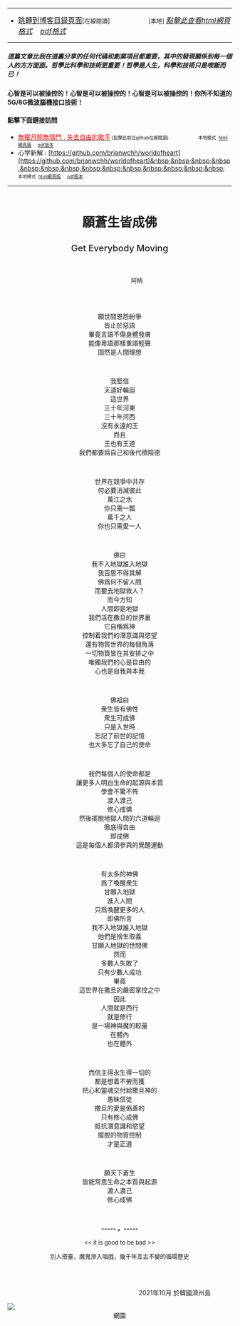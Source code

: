 ****
- [<font size=3>跳轉到博客目錄頁面</font>](../../tableOfContent.md)[<font size=2>在線閱讀</font>]&nbsp;&nbsp; &nbsp; &nbsp; &nbsp; &nbsp; &nbsp; &nbsp; &nbsp; &nbsp;&nbsp; &nbsp;  <font size=2> [本地] </font><font size=3>[*_點擊此查看html網頁格式_*](../../tableOfContent.html)&nbsp; &nbsp; [*_pdf格式_*](../../tableOfContent.md.pdf)</font>
****

##### *_這篇文章比我在這裏分享的任何代碼和創業項目都重要，其中的發現關係到每一個人的方方面面。哲學比科學和技術更重要！哲學是人生，科學和技術只是喫飯而已！_*

#### 心智是可以被操控的！心智是可以被操控的！心智是可以被操控的！你所不知道的5G/6G微波腦機接口技術！ 

#### 點擊下面鏈接訪問
- [<font color=red>無眠月照無情門 . 失去自由的歌手</font>](https://github.com/brianwchh/worldofheart/blob/main/md_and_html/%E7%84%A1%E7%9C%A0%E6%9C%88%E7%85%A7%E7%84%A1%E6%83%85%E9%96%80.md)<font size=1> [點擊此前往github在線閱讀]</font> &nbsp;&nbsp;&nbsp;&nbsp;&nbsp;&nbsp;&nbsp;&nbsp;&nbsp;&nbsp;&nbsp;&nbsp;&nbsp;&nbsp;&nbsp; <font size=1>本地模式 &nbsp;[html網頁版](../../md_and_html/無眠月照無情門.html) &nbsp;&nbsp;&nbsp; [pdf版本](../../md_and_html/無眠月照無情門.md.pdf) </font>
- 心学新解 : [https://github.com/brianwchh/worldofheart](https://github.com/brianwchh/worldofheart)&nbsp;&nbsp;&nbsp;&nbsp;&nbsp;&nbsp;&nbsp;&nbsp;&nbsp;&nbsp;&nbsp;&nbsp;&nbsp;&nbsp;&nbsp; <font size=1>本地模式 &nbsp;[html網頁版](../../md_and_html/心學新解.html) &nbsp;&nbsp;&nbsp; [pdf版本](../../md_and_html/心學新解.md.pdf) </font>

****

</br>

<p align="center" style="font-size: 28px; font-weight: 800;">願蒼生皆成佛</p> 
<p align="center" style="font-size: 20px;font-weight: 500;">Get Everybody Moving</p> 

</br>


<p align="center" style="font-size: small;">&nbsp;&nbsp;&nbsp;&nbsp;&nbsp;&nbsp;&nbsp;&nbsp;&nbsp;&nbsp;&nbsp;&nbsp;&nbsp;&nbsp;&nbsp;&nbsp;&nbsp;&nbsp;&nbsp;&nbsp; 阿柄</p>


</br>

</br>


<div align="center"> <!-- div_1-->

  <p align="center"> 
    

願世間恩怨紛爭  
皆止於惡語  
畢竟言語不傷身體發膚  
能像粵語那樣重語輕聲  
固然是人間理想  

</br>

我堅信  
天道好輪迴  
這世界  
三十年河東  
三十年河西  
沒有永遠的王  
而且  
王也有王道  
我們都要爲自己和後代積陰德  

</br>

世界在競爭中共存  
何必要消滅彼此  
萬江之水  
你只需一瓢  
萬千之人  
你也只需愛一人  

</br>

佛曰  
我不入地獄誰入地獄  
我百思不得其解  
佛爲何不留人間  
而要去地獄救人？  
而今方知  
人間即是地獄  
我們活在撒旦的世界裏  
它自稱爲神  
控制着我們的潛意識與慾望  
還有物質世界的每個角落  
一切物質皆在其安排之中  
唯獨我們的心是自由的  
心也是自我與本我  

</br>

佛祖曰  
衆生皆有佛性  
衆生可成佛  
只是入世時  
忘記了前世的記憶  
也大多忘了自己的使命  

</br>

我們每個人的使命都是  
讓更多人明白生命的起源與本質  
學會不驚不怖  
渡人渡己   
修心成佛  
然後擺脫地獄人間的六道輪迴  
徹底得自由  
即成佛  
這是每個人都須參與的覺醒運動  

</br>

有太多的神佛  
爲了喚醒衆生  
甘願入地獄  
進入人間  
只爲喚醒更多的人  
即佛所言  
我不入地獄誰入地獄  
他們是捨生取義  
甘願入地獄的世間佛  
然而  
多數人失敗了  
只有少數人成功  
畢竟  
這世界在撒旦的嚴密掌控之中  
因此  
人間就是西行  
就是修行  
是一場神與魔的較量  
在體內  
也在體外  

</br>

而信主得永生得一切的   
都是想着不勞而獲  
把心和靈魂交付給撒旦神的  
愚昧信徒  
撒旦的愛是僞善的  
只有修心成佛   
抵抗潛意識和慾望  
擺脫的物質控制  
才是正道  

</br>

願天下蒼生  
皆能常思生命之本質與起源  
渡人渡己  
修心成佛  



 

  </br>

  ***_-----&nbsp;。-----_***

  <font size=2>

<< it is good to be bad >>


 別人搭臺，魔鬼滲入唱戲，幾千年亙古不變的循環歷史    

  </font>

  </p>


</br>
</br>

  <p align="right"> 2021年10月  於韓國濟州島 &nbsp;&nbsp;&nbsp;&nbsp;&nbsp;&nbsp;&nbsp;&nbsp;&nbsp;&nbsp;&nbsp; </p>  
  
</div> <!-- end of div_1-->

  



<!-- image area, flex to make it center,it may not work for github, for html and pdf rendering only -->
<div align="center" style="page-break-inside: avoid; margin-top:1px; margin-bottom:1px;"> <!-- pictureWrapper_div add this only to make the bendan github understand -->
  <div class="ImageWrapperFlex" >
   <div class="FlexSide"  ></div>
   <image class="FlexImage"   src='./images/煙火人間2.jpg'/>
   <div class="FlexSide" ></div>
  </div>
  <p align="center" style="margin:0px;"> 網圖 </p> 
</div> <!-- end pictureWrapper_div -->


</br>
</br>


<style>

.ImageWrapperFlex {
    display: flex; 
    flex-direction: row; 
    margin-top: 1px; 
    margin-bottom: 1px;

    width: 100% ;
}

.FlexSide {
    flex-basis: 0px ;
    flex:1;

}



/* large device screen 設置熒幕顯示圖片大小（電腦等大型屏幕）*/
@media only screen and (min-width: 600px) {

    .FlexImage {
        flex-basis: 600px ;
        flex:0;    
        height:auto; 
        max-width: 600px;
        min-width: 600px;
     
    }

}

 /* small device screen 設置熒幕顯示圖片大小（平板手機等屏幕）*/
@media only screen and (max-width: 600px) {
    
    .FlexImage {
        flex-basis: 600px ;
        flex:1;
        height:auto; 
     
    }

}

/* style for print !important 設置打印圖片大小*/
@media print {

    .FlexImage {
        flex-basis: 550px ;
        flex:0;    
        height:auto; 
        max-width: 550px;
        min-width: 550px;
     
    }
}


</style>


